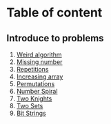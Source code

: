 <h1><!DOCTYPE html>
<html>
<head>
	<meta charset="utf-8">
	<meta name="viewport" content="width=device-width, initial-scale=1">
	Table of content
</head>
<body>
<h2>Introduce to problems</h2>
<ol>
	<li><a href = "https://github.com/VyTrg/CSES-problem-set/blob/main/Weird-Algorithm.cpp" target = "_self">Weird algorithm</a></li>
	<li><a href = "https://github.com/VyTrg/CSES-problem-set/blob/main/Missing_number.cpp" target = "_self">Missing number</a></li>
	<li><a href = "https://github.com/VyTrg/CSES-problem-set/blob/main/Repetitions.cpp" target = "_self">Repetitions</a></li>
	<li><a href = "https://github.com/VyTrg/CSES-problem-set/blob/main/Increasing_array.cpp" target = "_self">Increasing array</li>
	<li><a href = "https://github.com/VyTrg/CSES-problem-set/blob/main/Permutations.cpp" target = "_self">Permutations</a></li>
	<li><a href = "https://github.com/VyTrg/CSES-problem-set/blob/main/Number_spiral.cpp" target = "_self">Number Spiral</a></li>
	<li><a href = "" target = "_self">Two Knights</a></li>
	<li><a href = "" target = "_self">Two Sets</a></li>
	<li><a href = "https://github.com/VyTrg/CSES-problem-set/blob/main/Bit_strings.cpp" target = "_self">Bit Strings</a></li>
</ol>
</body>
</html>